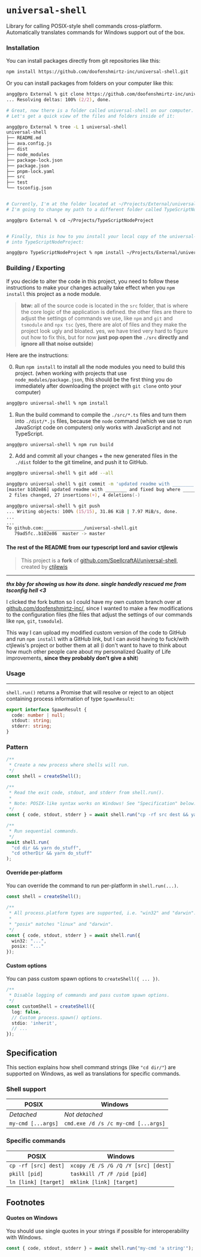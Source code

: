 # `universal-shell`

Library for calling POSIX-style shell commands cross-platform. Automatically
translates commands for Windows support out of the box.



### Installation

You can install packages directly from git repositories like this:
```bash
npm install https://github.com/doofenshmirtz-inc/universal-shell.git
```

Or you can install packages from folders on your computer like this:
```zsh
angg@pro External % git clone https://github.com/doofenshmirtz-inc/universal-shell.git
... Resolving deltas: 100% (2/2), done.

# Great, now there is a folder called universal-shell on our computer.
# Let's get a quick view of the files and folders inside of it:

angg@pro External % tree -L 1 universal-shell
universal-shell
├── README.md
├── ava.config.js
├── dist
├── node_modules
├── package-lock.json
├── package.json
├── pnpm-lock.yaml
├── src
├── test
└── tsconfig.json


# Currently, I'm at the folder located at ~/Projects/External/universal-shell.
# I'm going to change my path to a different folder called TypeScriptNodeProject.

angg@pro External % cd ~/Projects/TypeScriptNodeProject


# Finally, this is how to you install your local copy of the universal-shell package 
# into TypeScriptNodeProject:

angg@pro TypeScriptNodeProject % npm install ~/Projects/External/universal-shell
```

### Building / Exporting

If you decide to alter the code in this project, you need to follow these instructions 
to make your changes actually take effect when you `npm install` this project as a 
node module. 

> **btw:** all of the source code is located in the `src` folder, that is where the core logic of the application is defined. the other files are there to adjust the settings of commands we use, like `npm` and `git` and `tsmodule` and `npx tsc` (yes, there are alot of files and they make the project look ugly and bloated. yes, we have tried very hard to figure out how to fix this, but for now **just pop open the `./src` directly and ignore all that noise outside**)

Here are the instructions:

0. Run `npm install` to install all the node modules you need to build this project. (when working with projects that use `node_modules/package.json`, this should be the first thing you do immediately after downloading the project with `git clone` onto your computer)
```zsh
angg@pro universal-shell % npm install
```

1. Run the build command to compile the `./src/*.ts` files and turn them into `./dist/*.js` files, because the `node` command (which we use to run JavaScript code on computers) only works with JavaScript and not TypeScript.
```zsh
angg@pro universal-shell % npm run build
```
2. Add and commit all your changes + the new generated files in the `./dist` folder to the git timeline, and push it to GitHub. 
```zsh
angg@pro universal-shell % git add --all

angg@pro universal-shell % git commit -m 'updated readme with ________ and fixed bug where ________ in the ______ file.'
[master b102e86] updated readme with ________ and fixed bug where ________ in the ______ file.
 2 files changed, 27 insertions(+), 4 deletions(-)

angg@pro universal-shell % git push
... Writing objects: 100% (15/15), 31.86 KiB | 7.97 MiB/s, done.
...
...
To github.com:_______________/universal-shell.git
   79ad5fc..b102e86  master -> master

```

#### The rest of the README from our typescript lord and savior ctjlewis 

> This project is a **fork** of [github.com/SpellcraftAI/universal-shell](https://github.com/SpellcraftAI/universal-shell), created by [ctjlewis](https://github.com/ctjlewis)
---
***thx bby for showing us how its done. single handedly rescued me from tsconfig hell <3***


I clicked the fork button so I could have my own custom branch over at [github.com/doofenshmirtz-inc/](https://github.com/doofenshmirtz-inc/), since I wanted to make a few modifications to the configuration files (the files that adjust the settings of our commands like `npm`, `git`, `tsmodule`).

This way I can upload my modified custom version of the code to GitHub and run `npm install` with a GitHub link, but I can avoid having to fuck/with ctjlewis's project or bother them at all (i don't want to have to think about how much other people care about my personalized Quality of Life improvements, **since they probably don't give a shit**)


### Usage
---

`shell.run()` returns a Promise that will resolve or reject to an object
containing process information of type `SpawnResult`:

```ts
export interface SpawnResult {
  code: number | null;
  stdout: string;
  stderr: string;
}
```

### Pattern

```ts
/**
 * Create a new process where shells will run.
 */
const shell = createShell();

/**
 * Read the exit code, stdout, and stderr from shell.run().
 * 
 * Note: POSIX-like syntax works on Windows! See "Specification" below.
 */
const { code, stdout, stderr } = await shell.run("cp -rf src dest && yarn --cwd dest some-command");

/**
 * Run sequential commands.
 */
await shell.run(
  "cd dir && yarn do_stuff",
  "cd otherDir && yarn do_stuff"
);
```

#### Override per-platform

You can override the command to run per-platform in `shell.run(...)`.

```ts
const shell = createShell();

/**
 * All process.platform types are supported, i.e. "win32" and "darwin".
 * 
 * "posix" matches "linux" and "darwin".
 */ 
const { code, stdout, stderr } = await shell.run({
  win32: "...",
  posix: "..."
});
```

#### Custom options

You can pass custom spawn options to `createShell({ ... })`.

```ts
/**
 * Disable logging of commands and pass custom spawn options. 
 */
const customShell = createShell({
  log: false,
  // Custom process.spawn() options.
  stdio: 'inherit',
  // ...
});
```

## Specification

This section explains how shell command strings (like `"cd dir/"`) are
supported on Windows, as well as translations for specific commands.

### Shell support

| POSIX | Windows |
| --- | --- |
| *Detached* | *Not detached* |
| `my-cmd [...args]` | `cmd.exe /d /s /c my-cmd [...args]` |

### Specific commands

| POSIX | Windows |
| --- | --- |
| `cp -rf [src] dest]` | `xcopy /E /S /G /Q /Y [src] [dest]` |
| `pkill [pid]` | `taskkill /T /F /pid [pid]` |
| `ln [link] [target]` | `mklink [link] [target]` |

## Footnotes

#### Quotes on Windows

You should use single quotes in your strings if possible for interoperability
with Windows.

```ts
const { code, stdout, stderr } = await shell.run("my-cmd 'a string'");
```
